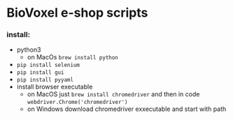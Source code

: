 # BioVoxel e-shop scripts

### install:
- python3
  - on MacOs `brew install python`
- `pip install selenium`
- `pip install gui`
- `pip install pyyaml`
- install browser executable
  - on MacOS just `brew install chromedriver` and then in code `webdriver.Chrome('chromedriver')`
  - on Windows download chromedriver exxecutable and start with path

